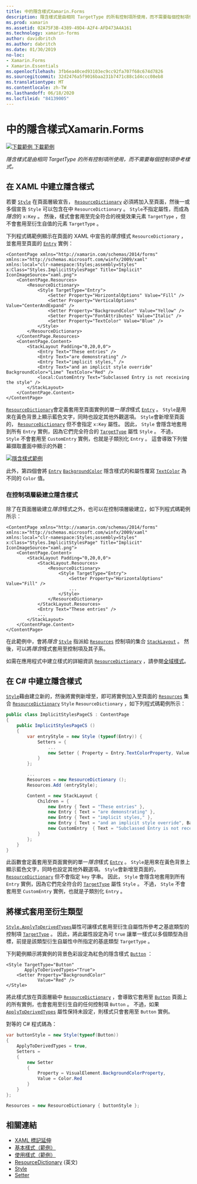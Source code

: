 ```yaml
---
title: 中的隱含樣式Xamarin.Forms
description: 隱含樣式是由相同 TargetType 的所有控制項所使用，而不需要每個控制項參考樣式。
ms.prod: xamarin
ms.assetid: 02A75F3B-4389-49D4-A2F4-AFD473A4A161
ms.technology: xamarin-forms
author: davidbritch
ms.author: dabritch
ms.date: 01/30/2019
no-loc:
- Xamarin.Forms
- Xamarin.Essentials
ms.openlocfilehash: 3fb6ea40ced93103ec9cc92fa707f68c674d7826
ms.sourcegitcommit: 32d2476a5f9016baa231b7471c88c1d4ccc08eb8
ms.translationtype: MT
ms.contentlocale: zh-TW
ms.lasthandoff: 06/18/2020
ms.locfileid: "84139005"
---
```

# <a name="implicit-styles-in-xamarinforms"></a>中的隱含樣式Xamarin.Forms

[![下載範例 ](~/media/shared/download.png) 下載範例](https://docs.microsoft.com/samples/xamarin/xamarin-forms-samples/userinterface-styles-basicstyles)

_隱含樣式是由相同 TargetType 的所有控制項所使用，而不需要每個控制項參考樣式。_

## <a name="create-an-implicit-style-in-xaml"></a>在 XAML 中建立隱含樣式

若要 [`Style`](xref:Xamarin.Forms.Style) 在頁面層級宣告， [`ResourceDictionary`](xref:Xamarin.Forms.ResourceDictionary) 必須將加入至頁面，然後一或多個宣告 `Style` 可以包含在中 `ResourceDictionary` 。 `Style`不指定屬性，而成為*隱含*的 `x:Key` 。 然後，樣式會套用至完全符合的視覺效果元素 `TargetType` ，但不會套用至衍生自值的元素 `TargetType` 。

下列程式碼範例顯示在頁面的 XAML 中宣告的*隱含*樣式 `ResourceDictionary` ，並套用至頁面的 [`Entry`](xref:Xamarin.Forms.Entry) 實例：

```xaml
<ContentPage xmlns="http://xamarin.com/schemas/2014/forms" xmlns:x="http://schemas.microsoft.com/winfx/2009/xaml" xmlns:local="clr-namespace:Styles;assembly=Styles" x:Class="Styles.ImplicitStylesPage" Title="Implicit" IconImageSource="xaml.png">
    <ContentPage.Resources>
        <ResourceDictionary>
            <Style TargetType="Entry">
                <Setter Property="HorizontalOptions" Value="Fill" />
                <Setter Property="VerticalOptions" Value="CenterAndExpand" />
                <Setter Property="BackgroundColor" Value="Yellow" />
                <Setter Property="FontAttributes" Value="Italic" />
                <Setter Property="TextColor" Value="Blue" />
            </Style>
        </ResourceDictionary>
    </ContentPage.Resources>
    <ContentPage.Content>
        <StackLayout Padding="0,20,0,0">
            <Entry Text="These entries" />
            <Entry Text="are demonstrating" />
            <Entry Text="implicit styles," />
            <Entry Text="and an implicit style override" BackgroundColor="Lime" TextColor="Red" />
            <local:CustomEntry Text="Subclassed Entry is not receiving the style" />
        </StackLayout>
    </ContentPage.Content>
</ContentPage>
```

[`ResourceDictionary`](xref:Xamarin.Forms.ResourceDictionary)會定義套用至頁面實例的單一*隱含*樣式 [`Entry`](xref:Xamarin.Forms.Entry) 。 `Style`是用來在黃色背景上顯示藍色文字，同時也設定其他外觀選項。 `Style`會新增至頁面的， [`ResourceDictionary`](xref:Xamarin.Forms.ResourceDictionary) 但不會指定 `x:Key` 屬性。 因此， `Style` 會隱含地套用到所有 `Entry` 實例，因為它們完全符合的 [`TargetType`](xref:Xamarin.Forms.Style.TargetType) 屬性 `Style` 。 不過， `Style` 不會套用至 `CustomEntry` 實例，也就是子類別化 `Entry` 。 這會導致下列螢幕擷取畫面中顯示的外觀：

[![隱含樣式範例](implicit-images/implicit-styles.png)](implicit-images/implicit-styles-large.png#lightbox)

此外，第四個會將 [`Entry`](xref:Xamarin.Forms.Entry) [`BackgroundColor`](xref:Xamarin.Forms.VisualElement.BackgroundColor) 隱含樣式的和屬性覆寫 [`TextColor`](xref:Xamarin.Forms.InputView.TextColor) 為不同的 `Color` 值。

### <a name="create-an-implicit-style-at-the-control-level"></a>在控制項層級建立隱含樣式

除了在頁面層級建立*隱含*樣式之外，也可以在控制項層級建立，如下列程式碼範例所示：

```xaml
<ContentPage xmlns="http://xamarin.com/schemas/2014/forms" xmlns:x="http://schemas.microsoft.com/winfx/2009/xaml" xmlns:local="clr-namespace:Styles;assembly=Styles" x:Class="Styles.ImplicitStylesPage" Title="Implicit" IconImageSource="xaml.png">
    <ContentPage.Content>
        <StackLayout Padding="0,20,0,0">
            <StackLayout.Resources>
                <ResourceDictionary>
                    <Style TargetType="Entry">
                        <Setter Property="HorizontalOptions" Value="Fill" />
                        ...
                    </Style>
                </ResourceDictionary>
            </StackLayout.Resources>
            <Entry Text="These entries" />
            ...
        </StackLayout>
    </ContentPage.Content>
</ContentPage>
```

在此範例中，會將*隱含* [`Style`](xref:Xamarin.Forms.Style) 指派給 [`Resources`](xref:Xamarin.Forms.VisualElement.Resources) 控制項的集合 [`StackLayout`](xref:Xamarin.Forms.StackLayout) 。 然後，可以將*隱含*樣式套用至控制項及其子系。

如需在應用程式中建立樣式的詳細資訊 [`ResourceDictionary`](xref:Xamarin.Forms.ResourceDictionary) ，請參閱[全域樣式](~/xamarin-forms/user-interface/styles/application.md)。

## <a name="create-an-implicit-style-in-c35"></a>在 C&#35; 中建立隱含樣式

[`Style`](xref:Xamarin.Forms.Style)藉由建立新的，然後將實例新增至，即可將實例加入至頁面的 [`Resources`](xref:Xamarin.Forms.VisualElement.Resources) 集合 [`ResourceDictionary`](xref:Xamarin.Forms.ResourceDictionary) `Style` `ResourceDictionary` ，如下列程式碼範例所示：

```csharp
public class ImplicitStylesPageCS : ContentPage
{
    public ImplicitStylesPageCS ()
    {
        var entryStyle = new Style (typeof(Entry)) {
            Setters = {
                ...
                new Setter { Property = Entry.TextColorProperty, Value = Color.Blue }
            }
        };

        ...
        Resources = new ResourceDictionary ();
        Resources.Add (entryStyle);

        Content = new StackLayout {
            Children = {
                new Entry { Text = "These entries" },
                new Entry { Text = "are demonstrating" },
                new Entry { Text = "implicit styles," },
                new Entry { Text = "and an implicit style override", BackgroundColor = Color.Lime, TextColor = Color.Red },
                new CustomEntry  { Text = "Subclassed Entry is not receiving the style" }
            }
        };
    }
}
```

此函數會定義套用至頁面實例的單一*隱含*樣式 [`Entry`](xref:Xamarin.Forms.Entry) 。 `Style`是用來在黃色背景上顯示藍色文字，同時也設定其他外觀選項。 `Style`會新增至頁面的， [`ResourceDictionary`](xref:Xamarin.Forms.ResourceDictionary) 但不會指定 `key` 字串。 因此， `Style` 會隱含地套用到所有 `Entry` 實例，因為它們完全符合的 [`TargetType`](xref:Xamarin.Forms.Style.TargetType) 屬性 `Style` 。 不過， `Style` 不會套用至 `CustomEntry` 實例，也就是子類別化 `Entry` 。

## <a name="apply-a-style-to-derived-types"></a>將樣式套用至衍生類型

[`Style.ApplyToDerivedTypes`](xref:Xamarin.Forms.Style.ApplyToDerivedTypes)屬性可讓樣式套用至衍生自屬性所參考之基底類型的控制項 [`TargetType`](xref:Xamarin.Forms.Style.TargetType) 。 因此，將此屬性設定為可 `true` 讓單一樣式以多個類型為目標，前提是該類型衍生自屬性中所指定的基底類型 `TargetType` 。

下列範例顯示將實例的背景色彩設定為紅色的隱含樣式 [`Button`](xref:Xamarin.Forms.Button) ：

```xaml
<Style TargetType="Button"
       ApplyToDerivedTypes="True">
    <Setter Property="BackgroundColor"
            Value="Red" />
</Style>
```

將此樣式放在頁面層級中 [`ResourceDictionary`](xref:Xamarin.Forms.ResourceDictionary) ，會導致它套用至 [`Button`](xref:Xamarin.Forms.Button) 頁面上的所有實例，也會套用至衍生自的任何控制項 `Button` 。 不過，如果 [`ApplyToDerivedTypes`](xref:Xamarin.Forms.Style.ApplyToDerivedTypes) 屬性保持未設定，則樣式只會套用至 `Button` 實例。

對等的 C# 程式碼為：

```csharp
var buttonStyle = new Style(typeof(Button))
{
    ApplyToDerivedTypes = true,
    Setters =
    {
        new Setter
        {
            Property = VisualElement.BackgroundColorProperty,
            Value = Color.Red
        }
    }
};

Resources = new ResourceDictionary { buttonStyle };
```

## <a name="related-links"></a>相關連結

- [XAML 標記延伸](~/xamarin-forms/xaml/xaml-basics/xaml-markup-extensions.md)
- [基本樣式（範例）](https://docs.microsoft.com/samples/xamarin/xamarin-forms-samples/userinterface-styles-basicstyles)
- [使用樣式（範例）](https://docs.microsoft.com/samples/xamarin/xamarin-forms-samples/workingwithstyles)
- [ResourceDictionary](xref:Xamarin.Forms.ResourceDictionary) \(英文\)
- [Style](xref:Xamarin.Forms.Style)
- [Setter](xref:Xamarin.Forms.Setter)
